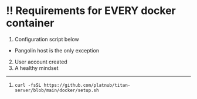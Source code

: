 # ‼️ Requirements for **EVERY** docker container
 1. Configuration script below
   - Pangolin host is the only exception
 2. User account created
 3. A healthy mindset

----

1. ```
   curl -fsSL https://github.com/platnub/titan-server/blob/main/docker/setup.sh
   ```
